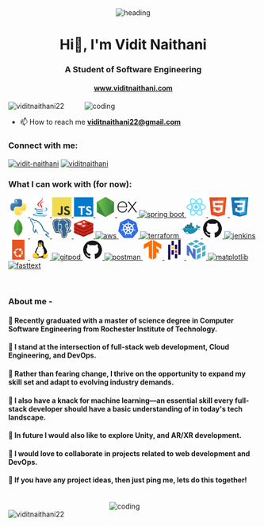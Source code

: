 <div align="center">
<img align="center" alt="heading" width="100" height="100" src="https://tenor.com/view/github-cat-kitty-waiting-loading-gif-25774588.gif">
</div>  
<h1 align="center">Hi👋, I'm Vidit Naithani</h1>
<h3 align="center">A Student of Software Engineering</h3>
<h4 align="center"><a href="https://www.viditnaithani.com">www.viditnaithani.com</a></h4>

<img align="right" alt="coding" width="350" src="https://media.giphy.com/media/f6hnhHkks8bk4jwjh3/giphy.gif">

<p align="left"> <img src="https://komarev.com/ghpvc/?username=viditnaithani22&label=Profile%20views&color=0e75b6&style=flat" alt="viditnaithani22" /> </p>

- 📫 How to reach me **viditnaithani22@gmail.com**

<h3 align="left">Connect with me:</h3>
<p align="left">
<a href="https://linkedin.com/in/vidit-naithani" target="blank"><img align="center" src="https://raw.githubusercontent.com/rahuldkjain/github-profile-readme-generator/master/src/images/icons/Social/linked-in-alt.svg" alt="vidit-naithani" height="30" width="40" /></a>
<a href="https://instagram.com/viditnaithani" target="blank"><img align="center" src="https://raw.githubusercontent.com/rahuldkjain/github-profile-readme-generator/master/src/images/icons/Social/instagram.svg" alt="viditnaithani" height="30" width="40" /></a>
</p>

<h3 align="left">What I can work with (for now):</h3>
<p align="left">  
  <a href="https://www.python.org/" target="_blank" rel="noreferrer"> 
    <img src="https://raw.githubusercontent.com/devicons/devicon/master/icons/python/python-original.svg" alt="python" width="40" height="40"/> 
  </a>  
  <a href="https://www.java.com/" target="_blank" rel="noreferrer"> 
    <img src="https://raw.githubusercontent.com/devicons/devicon/master/icons/java/java-original.svg" alt="java" width="40" height="40"/> 
  </a>  
  <a href="https://developer.mozilla.org/en-US/docs/Web/JavaScript" target="_blank" rel="noreferrer"> 
    <img src="https://raw.githubusercontent.com/devicons/devicon/master/icons/javascript/javascript-original.svg" alt="javascript" width="40" height="40"/> 
  </a>  
  <a href="https://www.typescriptlang.org/" target="_blank" rel="noreferrer"> 
    <img src="https://raw.githubusercontent.com/devicons/devicon/master/icons/typescript/typescript-original.svg" alt="typescript" width="40" height="40"/> 
  </a>  
  <a href="https://nodejs.org/" target="_blank" rel="noreferrer"> 
    <img src="https://raw.githubusercontent.com/devicons/devicon/master/icons/nodejs/nodejs-original.svg" alt="node.js" width="40" height="40"/> 
  </a>  
  <a href="https://expressjs.com/" target="_blank" rel="noreferrer">
  <img src="https://raw.githubusercontent.com/devicons/devicon/master/icons/express/express-original.svg" alt="express.js" width="40" height="40"/>
  </a>
  <a href="https://spring.io/" target="_blank" rel="noreferrer"> 
    <img src="https://www.vectorlogo.zone/logos/springio/springio-icon.svg" alt="spring boot" width="40" height="40"/> 
  </a>  
  <a href="https://react.dev/" target="_blank" rel="noreferrer"> 
    <img src="https://raw.githubusercontent.com/devicons/devicon/master/icons/react/react-original.svg" alt="react" width="40" height="40"/> 
  </a>  
  <a href="https://www.w3.org/html/" target="_blank" rel="noreferrer"> 
    <img src="https://raw.githubusercontent.com/devicons/devicon/master/icons/html5/html5-original.svg" alt="html5" width="40" height="40"/> 
  </a>  
  <a href="https://www.w3schools.com/css/" target="_blank" rel="noreferrer"> 
    <img src="https://raw.githubusercontent.com/devicons/devicon/master/icons/css3/css3-original.svg" alt="css3" width="40" height="40"/> 
  </a>  
  <a href="https://www.mongodb.com/" target="_blank" rel="noreferrer"> 
    <img src="https://raw.githubusercontent.com/devicons/devicon/master/icons/mongodb/mongodb-original.svg" alt="mongodb" width="40" height="40"/> 
  </a>  
  <a href="https://www.mysql.com/" target="_blank" rel="noreferrer"> 
    <img src="https://raw.githubusercontent.com/devicons/devicon/master/icons/mysql/mysql-original.svg" alt="mysql" width="40" height="40"/> 
  </a>  
  <a href="https://www.postgresql.org/" target="_blank" rel="noreferrer"> 
    <img src="https://raw.githubusercontent.com/devicons/devicon/master/icons/postgresql/postgresql-original.svg" alt="postgresql" width="40" height="40"/> 
  </a>  
  <a href="https://redis.io/" target="_blank" rel="noreferrer"> 
    <img src="https://raw.githubusercontent.com/devicons/devicon/master/icons/redis/redis-original.svg" alt="redis" width="40" height="40"/> 
  </a>  
  <a href="https://aws.amazon.com/" target="_blank" rel="noreferrer"> 
    <img src="https://www.logo.wine/a/logo/Amazon_Web_Services/Amazon_Web_Services-Logo.wine.svg" alt="aws" width="40" height="40"/> 
  </a>  
  <a href="https://kubernetes.io/" target="_blank" rel="noreferrer"> 
    <img src="https://raw.githubusercontent.com/devicons/devicon/master/icons/kubernetes/kubernetes-plain.svg" alt="kubernetes" width="40" height="40"/> 
  </a>  
  <a href="https://www.terraform.io/" target="_blank" rel="noreferrer"> 
    <img src="https://www.vectorlogo.zone/logos/terraformio/terraformio-icon.svg" alt="terraform" width="40" height="40"/> 
  </a>  
  <a href="https://www.docker.com/" target="_blank" rel="noreferrer"> 
    <img src="https://raw.githubusercontent.com/devicons/devicon/master/icons/docker/docker-original.svg" alt="docker" width="40" height="40"/> 
  </a>  
  <a href="https://github.com/features/actions" target="_blank" rel="noreferrer"> 
    <img src="https://raw.githubusercontent.com/devicons/devicon/master/icons/github/github-original.svg" alt="github actions" width="40" height="40"/> 
  </a>  
  <a href="https://www.jenkins.io/" target="_blank" rel="noreferrer"> 
    <img src="https://www.vectorlogo.zone/logos/jenkins/jenkins-icon.svg" alt="jenkins" width="40" height="40"/> 
  </a>  
  <a href="https://ubuntu.com/" target="_blank" rel="noreferrer"> 
    <img src="https://raw.githubusercontent.com/devicons/devicon/master/icons/ubuntu/ubuntu-plain.svg" alt="ubuntu" width="40" height="40"/> 
  </a>  
  <a href="https://www.linux.org/" target="_blank" rel="noreferrer"> 
    <img src="https://raw.githubusercontent.com/devicons/devicon/master/icons/linux/linux-original.svg" alt="linux" width="40" height="40"/> 
  </a>  
  <a href="https://www.gitpod.io/" target="_blank" rel="noreferrer"> 
    <img src="https://www.vectorlogo.zone/logos/gitpodio/gitpodio-icon.svg" alt="gitpod" width="40" height="40"/> 
  </a>  
  <a href="https://github.com/" target="_blank" rel="noreferrer"> 
    <img src="https://raw.githubusercontent.com/devicons/devicon/master/icons/github/github-original.svg" alt="github" width="40" height="40"/> 
  </a>  
  <a href="https://www.postman.com/" target="_blank" rel="noreferrer"> 
    <img src="https://www.vectorlogo.zone/logos/getpostman/getpostman-icon.svg" alt="postman" width="40" height="40"/> 
  </a>  
  <a href="https://www.tensorflow.org/" target="_blank" rel="noreferrer"> 
    <img src="https://raw.githubusercontent.com/devicons/devicon/master/icons/tensorflow/tensorflow-original.svg" alt="tensorflow" width="40" height="40"/> 
  </a>  
  <a href="https://pandas.pydata.org/" target="_blank" rel="noreferrer"> 
    <img src="https://raw.githubusercontent.com/devicons/devicon/master/icons/pandas/pandas-original.svg" alt="pandas" width="40" height="40"/> 
  </a>  
  <a href="https://numpy.org/" target="_blank" rel="noreferrer"> 
    <img src="https://raw.githubusercontent.com/devicons/devicon/master/icons/numpy/numpy-original.svg" alt="numpy" width="40" height="40"/> 
  </a>  
  <a href="https://matplotlib.org/" target="_blank" rel="noreferrer"> 
    <img src="https://upload.wikimedia.org/wikipedia/commons/8/84/Matplotlib_icon.svg" alt="matplotlib" width="40" height="40"/> 
  </a>  
  <a href="https://fasttext.cc/" target="_blank" rel="noreferrer"> 
    <img src="https://upload.wikimedia.org/wikipedia/commons/a/ad/FastTextLogo.svg" alt="fasttext" width="40" height="40"/> 
  </a>  
</p>



<br>
<h3 align="left">About me -</h3>
<h4 align="left">🍁 Recently graduated with a master of science degree in Computer Software Engineering from Rochester Institute of Technology.</h4>
<h4 align="left">🍁 I stand at the intersection of full-stack web development, Cloud Engineering, and DevOps.</h4>
<h4 align="left">🍁 Rather than fearing change, I thrive on the opportunity to expand my skill set and adapt to evolving industry demands.</h4>
<h4 align="left">🍁 I also have a knack for machine learning—an essential skill every full-stack developer should have a basic understanding of in today's tech landscape.</h4>
<h4 align="left">🍁 In future I would also like to explore Unity, and AR/XR development.</h4>
<h4 align="left">🍁 I would love to collaborate in projects related to web development and DevOps.</h4>
<h4 align="left">🍁 If you have any project ideas, then just ping me, lets do this together!</h4>
<br>
<img align="right" alt="coding" width="300" height="300" src="https://media.giphy.com/media/qjqUcgIyRjsl2/giphy.gif">
<p><img align="center" src="https://github-readme-streak-stats.herokuapp.com/?user=viditnaithani22&" alt="viditnaithani22" /></p>


